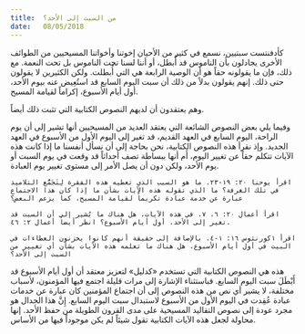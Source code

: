 ```yaml
---
title:  من السبت إلى الأحد؟
date:   08/05/2018
---
```


كأدفنتست سبتيين، نسمع في كثير من الأحيان إخوتنا وأخواتنا المسيحيين من الطوائف الأخرى يجادلون بأن الناموس قد أُبطل، أو أننا لسنا تحت الناموس بل تحت النعمة. مع ذلك، فإن ما يقولونه حقاً هو أن الوصية الرابعة هي التي أُبطلت. ولكن الكثيرين لا يقولون حتى ذلك. إنهم يقولون بدلاً من ذلك أن سبت اليوم السابع قد استُعِيض عنه بيوم الأحد، أول أيام الأسبوع، إكراماً لقيامة المسيح.

وهم يعتقدون أن لديهم النصوص الكتابية التي تثبت ذلك أيضاً.

وفيما يلي بعض النصوص الشائعة التي يعتقد العديد من المسيحيين أنها تشير إلى أن يوم الراحة، اليوم السابع في العهد القديم، قد تغير إلى اليوم الأول من الأسبوع في العهد الجديد. وإذ نقرأ هذه النصوص الكتابية، نحن بحاجة إلى أن نسأل أنفسنا ما إذا كانت هذه الآيات تتكلم حقاً عن تغيير اليوم، أَم أنها ببساطة تصف أحداثاً قد وقعت في يوم السبت أو يوم الأحد، ولكن دون أن يصل الأمر إلى مستوى تغيير يوم العبادة.

`اقرأ يوحنا ٢٠: ١٩-٢٣. ما هو السبب الذي تعطيه هذه الفقرة لِتَجَمُّع التلاميذ في تلك الغرفة؟ ما الذي تقوله هذه الآيات بشأن ما إذا كان هذا الاجتماع عبارة عن خدمة عبادة تكريماً لقيامة المسيح، كما يزعم البعض؟`

`اقرأ أعمال ٢٠: ٦، ٧. في هذه الآيات، هل هناك ما يُشير إلى أن السبت قد تغير إلى الأحد، أول أيام الأسبوع؟ انظر أيضاً أعمال ٢: ٤٦.`

`اقرأ ١كورنثوس ١٦: ١-٤. بالإضافة إلى حقيقة أنهم كانوا يخزنون العطاءات في البيت في أول أيام الأسبوع، هل هناك ما تعلمه هذه الآيات بشأن أي تغيير من السبت إلى الأحد؟`

هذه هي النصوص الكتابية التي تستخدم «كدليل» لتعزيز معتقد أن أول أيام الأسبوع قد أَبْطَلَ سبت اليوم السابع. فباستثناء الإشارة إلى مرات قليلة اجتمع فيها المؤمنون، لأسباب مختلفة، لا يشير أي نص من هذه النصوص إلى أن اجتماع المؤمنين كان عبارة عن خدمات عبادة عُقِدت في اليوم الأول من الأسبوع لاستبدال سبت اليوم السابع. إِنَّ هذا الجدال هو مجرد عودة إلى نصوص التقاليد المسيحية على مدى القرون الطويلة من حفظ الأحد. إنها محاولة لجعل هذه الآيات الكتابية تقول شيئاً لم يكن موجوداً فيها من الأساس.
